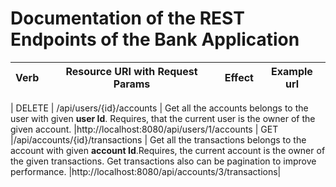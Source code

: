  # Documentation of the REST Endpoints of the Bank Application

| Verb   | Resource URI with Request Params | Effect                                   |Example url 
| ------ | -------------------------------- | ---------------------------------------- |---------------------------------|

| DELETE | /api/users/{id}/accounts        | Get all the accounts belongs to the user with given **user Id**. Requires, that the current user is the owner of the given account. |http://localhost:8080/api/users/1/accounts
| GET    |/api/accounts/{id}/transactions   |  Get all the transactions belongs to the account with given **account Id**.Requires, the current account is the owner of the given transactions. Get transactions also can be pagination to improve performance.                    |http://localhost:8080/api/accounts/3/transactions|

